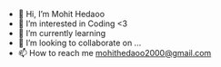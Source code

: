 - 👋 Hi, I’m Mohit Hedaoo
- 👀 I’m interested in Coding <3
- 🌱 I’m currently learning 
- 💞️ I’m looking to collaborate on ...
- 📫 How to reach me mohithedaoo2000@gmail.com

<!---
Wonders11/Wonders11 is a ✨ special ✨ repository because its `README.md` (this file) appears on your GitHub profile.
You can click the Preview link to take a look at your changes.
--->
